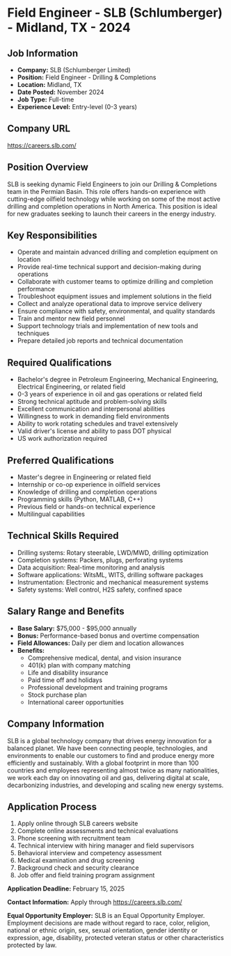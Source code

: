 # Field Engineer - SLB (Schlumberger) - Midland, TX - 2024

## Job Information
- **Company:** SLB (Schlumberger Limited)
- **Position:** Field Engineer - Drilling & Completions
- **Location:** Midland, TX
- **Date Posted:** November 2024
- **Job Type:** Full-time
- **Experience Level:** Entry-level (0-3 years)

## Company URL
https://careers.slb.com/

## Position Overview
SLB is seeking dynamic Field Engineers to join our Drilling & Completions team in the Permian Basin. This role offers hands-on experience with cutting-edge oilfield technology while working on some of the most active drilling and completion operations in North America. This position is ideal for new graduates seeking to launch their careers in the energy industry.

## Key Responsibilities
- Operate and maintain advanced drilling and completion equipment on location
- Provide real-time technical support and decision-making during operations
- Collaborate with customer teams to optimize drilling and completion performance
- Troubleshoot equipment issues and implement solutions in the field
- Collect and analyze operational data to improve service delivery
- Ensure compliance with safety, environmental, and quality standards
- Train and mentor new field personnel
- Support technology trials and implementation of new tools and techniques
- Prepare detailed job reports and technical documentation

## Required Qualifications
- Bachelor's degree in Petroleum Engineering, Mechanical Engineering, Electrical Engineering, or related field
- 0-3 years of experience in oil and gas operations or related field
- Strong technical aptitude and problem-solving skills
- Excellent communication and interpersonal abilities
- Willingness to work in demanding field environments
- Ability to work rotating schedules and travel extensively
- Valid driver's license and ability to pass DOT physical
- US work authorization required

## Preferred Qualifications
- Master's degree in Engineering or related field
- Internship or co-op experience in oilfield services
- Knowledge of drilling and completion operations
- Programming skills (Python, MATLAB, C++)
- Previous field or hands-on technical experience
- Multilingual capabilities

## Technical Skills Required
- Drilling systems: Rotary steerable, LWD/MWD, drilling optimization
- Completion systems: Packers, plugs, perforating systems
- Data acquisition: Real-time monitoring and analysis
- Software applications: WitsML, WITS, drilling software packages
- Instrumentation: Electronic and mechanical measurement systems
- Safety systems: Well control, H2S safety, confined space

## Salary Range and Benefits
- **Base Salary:** $75,000 - $95,000 annually
- **Bonus:** Performance-based bonus and overtime compensation
- **Field Allowances:** Daily per diem and location allowances
- **Benefits:**
  - Comprehensive medical, dental, and vision insurance
  - 401(k) plan with company matching
  - Life and disability insurance
  - Paid time off and holidays
  - Professional development and training programs
  - Stock purchase plan
  - International career opportunities

## Company Information
SLB is a global technology company that drives energy innovation for a balanced planet. We have been connecting people, technologies, and environments to enable our customers to find and produce energy more efficiently and sustainably. With a global footprint in more than 100 countries and employees representing almost twice as many nationalities, we work each day on innovating oil and gas, delivering digital at scale, decarbonizing industries, and developing and scaling new energy systems.

## Application Process
1. Apply online through SLB careers website
2. Complete online assessments and technical evaluations
3. Phone screening with recruitment team
4. Technical interview with hiring manager and field supervisors
5. Behavioral interview and competency assessment
6. Medical examination and drug screening
7. Background check and security clearance
8. Job offer and field training program assignment

**Application Deadline:** February 15, 2025

**Contact Information:** Apply through https://careers.slb.com/

**Equal Opportunity Employer:** SLB is an Equal Opportunity Employer. Employment decisions are made without regard to race, color, religion, national or ethnic origin, sex, sexual orientation, gender identity or expression, age, disability, protected veteran status or other characteristics protected by law.